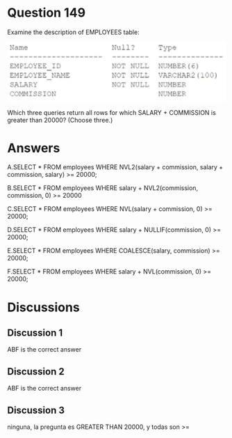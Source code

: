 # Question 149
Examine the description of EMPLOYEES table:

![](../images/image70.png)
		
Which three queries return all rows for which SALARY + COMMISSION is greater than 20000? (Choose three.)

# Answers
A.SELECT * FROM employees WHERE NVL2(salary + commission, salary + commission, salary) >= 20000;

B.SELECT * FROM employees WHERE salary + NVL2(commission, commission, 0) >= 20000

C.SELECT * FROM employees WHERE NVL(salary + commission, 0) >= 20000;

D.SELECT * FROM employees WHERE salary + NULLIF(commission, 0) >= 20000;

E.SELECT * FROM employees WHERE COALESCE(salary, commission) >= 20000;

F.SELECT * FROM employees WHERE salary + NVL(commission, 0) >= 20000;

# Discussions
## Discussion 1
ABF is the correct answer

## Discussion 2
ABF is the correct answer

## Discussion 3
ninguna, la pregunta es  GREATER THAN 20000, y todas son  >=

